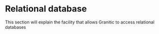 # Relational database 

This section will explain the facility that allows Granitic to access relational databases
